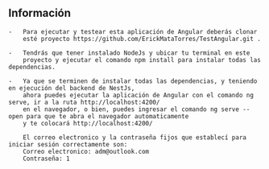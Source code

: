 ## Información
    -   Para ejecutar y testear esta aplicación de Angular deberás clonar 
        esté proyecto https://github.com/ErickMataTorres/TestAngular.git .

    -   Tendrás que tener instalado NodeJs y ubicar tu terminal en este 
        proyecto y ejecutar el comando npm install para instalar todas las dependencias.

    -   Ya que se terminen de instalar todas las dependencias, y teniendo en ejecución del backend de NestJs,
        ahora puedes ejecutar la aplicación de Angular con el comando ng serve, ir a la ruta http://localhost:4200/
        en el navegador, o bien, puedes ingresar el comando ng serve --open para que te abra el navegador automaticamente
        y te colocará http://localhost:4200/

        El correo electronico y la contraseña fijos que establecí para iniciar sesión correctamente son:
        Correo electronico: adm@outlook.com
        Contraseña: 1